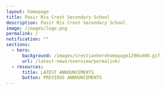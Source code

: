 ```yaml
---
layout: homepage
title: Pasir Ris Crest Secondary School
description: Pasir Ris Crest Secondary School
image: /images/logo.png
permalink: /
notification: ""
sections:
  - hero:
      background: /images/crestianherohomepage1200x400.gif
      url: /latest-news/overview/permalink/
  - resources:
      title: LATEST ANNOUNCEMENTS
      button: PREVIOUS ANNOUNCEMENTS
---
```


